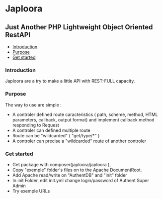 # Japloora 
## Just Another PHP Lightweight Object Oriented RestAPI

* [Introduction](#introduction)
* [Purpose](#Purpose)
* [Get started](#get-started)


### Introduction

Japloora are a try to make a little API with REST-FULL capacity.

### Purpose

The way to use are simple : 
- A controler defined route caracteristics ( path, scheme, method, HTML parameters, callback, output format) and implement callback method responding to Request
- A controler can defined multiple route
- Route can be "wildcarded" ( "get/type/*" )
- A controler can precise a "wildcarded" route of another controler


### Get started

- Get package with composer(japloora/japloora ),
- Copy "exemple" folder's files on to the Apache DocumentRoot.
- Add Apache read/write on "AuthentDB" and "init" folder
- In init Folder, edit init.yml change login/password of Authent Super Admin
- Try exemple URLs